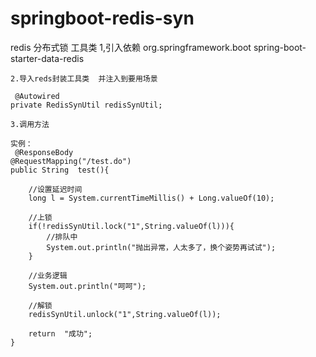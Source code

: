 # springboot-redis-syn
redis 分布式锁 工具类
     1,引入依赖
     <!--redis依赖-->
		<dependency>
			<groupId>org.springframework.boot</groupId>
			<artifactId>spring-boot-starter-data-redis</artifactId>
		</dependency>
    
    2.导入reds封装工具类  并注入到要用场景
    
     @Autowired
    private RedisSynUtil redisSynUtil;
    
    3.调用方法
    
    实例：
     @ResponseBody
    @RequestMapping("/test.do")
    public String  test(){

        //设置延迟时间
        long l = System.currentTimeMillis() + Long.valueOf(10);

        //上锁
        if(!redisSynUtil.lock("1",String.valueOf(l))){
            //排队中
            System.out.println("抛出异常，人太多了，换个姿势再试试");
        }

        //业务逻辑
        System.out.println("呵呵");

        //解锁
        redisSynUtil.unlock("1",String.valueOf(l));

        return  "成功";
    }
